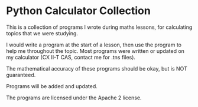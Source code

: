 # Python Calculator Collection
This is a collection of programs I wrote during maths lessons, for calculating topics that we were studying. 

I would write a program at the start of a lesson, then use the program to help me throughout the topic. 
Most programs were written or updated on my calculator (CX II-T CAS, contact me for .tns files).

The mathematical accuracy of these programs should be okay, but is NOT guaranteed.

Programs will be added and updated.

The programs are licensed under the Apache 2 license.
